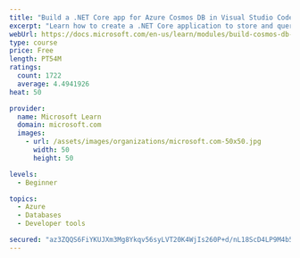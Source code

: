 ```yaml
---
title: "Build a .NET Core app for Azure Cosmos DB in Visual Studio Code"
excerpt: "Learn how to create a .NET Core application to store and query data in Azure Cosmos DB by using Visual Studio Code."
webUrl: https://docs.microsoft.com/en-us/learn/modules/build-cosmos-db-app-with-vscode/
type: course
price: Free
length: PT54M
ratings:
  count: 1722
  average: 4.4941926
heat: 50

provider:
  name: Microsoft Learn
  domain: microsoft.com
  images:
    - url: /assets/images/organizations/microsoft.com-50x50.jpg
      width: 50
      height: 50

levels:
  - Beginner

topics:
  - Azure
  - Databases
  - Developer tools

secured: "az3ZQQS6FiYKUJXm3Mg8Ykqv56syLVT20K4WjIs260P+d/nL18ScD4LP9M4b5yl45lGLszn7d3QrUD4NM2prHVlMVhN/aBLpU3kZsGBOUvOvrf7XidlQWtaywnV/RcLZ5OFeNqbhp4c3T66oORNY0N+ouS6culpMRVFajXFBUDBZ5Rb72nadC2evu5t8YjgWcP9WUh8/p99vwJSdYCxkzeCO8ZpvWGxP3ktwDmHlJieD9a3A71Yp4bzDJzS4h9vzNa3MmAh+cSryiJz8WX7Y9Ts+KybfwUABLBHyqsGG6/XgC5aYa9i2FEhj4G/I9YElk2JeEjtvLkMqrp31zEEX2Y1NVKpRA522FqW5pIyh+MorqTz0tY2yIs0fRaFmSAlfPc+RyrWZ/7VqgJshrssKMCYxHtFR7y6xr+uCRc2Cut0=;7H+YvVTW4p9Pk8HqM9+jBQ=="
---
```


